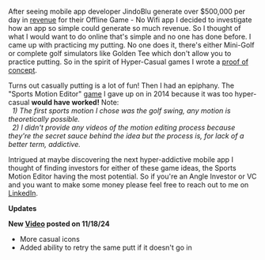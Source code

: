 <p>After seeing mobile app developer JindoBlu generate over $500,000 per day in <a href="https://youtu.be/q9groW1mOnY" target="_blank">revenue</a> for their Offline Game - No Wifi app I decided to investigate how an app so simple could generate so much revenue. So I thought of what I would want to do online that's simple and no one has done before. I came up with practicing my putting. No one does it, there's either Mini-Golf or complete golf simulators like Golden Tee which don't allow you to practice putting. So in the spirit of Hyper-Casual games I wrote a <a href="https://youtu.be/SWvYJb_-DOI" target="_blank" rel="noopener noreferrer">proof of concept</a>.</p>  

<p>Turns out casually putting is a lot of fun! Then I had an epiphany. The "Sports Motion Editor" <a href="https://www.youtube.com/watch?v=jPMEMKzQ2cI&list=PLzv9Ec4NAYmEBrqGg8LMDTIR4nKOnzU6Y&index=3" target="_blank" rel="noopener noreferrer">game</a> I gave up on in 2014 because it was too hyper-casual <b>would have worked!</b> Note:
  <br>&nbsp;&nbsp;<i>1) The first sports motion I chose was the golf swing, any motion is theoretically possible.</i></br>
  &nbsp;&nbsp;<i>2) I didn't provide any videos of the motion editing process because they're the secret sauce behind the idea but the process is, for lack of a better term, addictive.</i></p>

<p>Intrigued at maybe discovering the next hyper-addictive mobile app I thought of finding investors for either of these game ideas, the Sports Motion Editor having the most potential. So if you're an Angle Investor or VC and you want to make some money please feel free to reach out to me on <a href="https://www.linkedin.com/in/john-nilson-1978ab9/">LinkedIn</a>.</p>

<p><b>Updates</b></p>

<p><b>New <a href="https://youtu.be/qksez58kyTo">Video</a> posted on 11/18/24</b>
<ul>
  <li>More casual icons</li>
  <li>Added ability to retry the same putt if it doesn't go in</li>
</ul>
</p>


 
